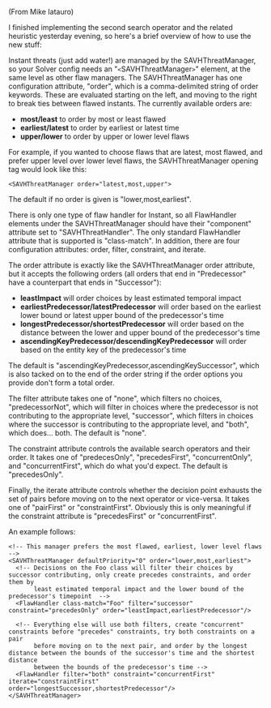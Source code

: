 (From Mike Iatauro)

I finished implementing the second search operator and the related heuristic yesterday evening, so here's a brief overview of how to use the new stuff:

Instant threats (just add water!) are managed by the SAVHThreatManager, so your Solver config needs an "`<`SAVHThreatManager`>`" element, at the same level as other flaw managers.  The SAVHThreatManager has one configuration attribute, "order", which is a comma-delimited string of order keywords.  These are evaluated starting on the left, and moving to the right to break ties between flawed instants.  The currently available orders are:

  * **most/least** to order by most or least flawed
  * **earliest/latest** to order by earliest or latest time
  * **upper/lower** to order by upper or lower level flaws


For example, if you wanted to choose flaws that are latest, most flawed, and prefer upper level over lower level flaws, the SAVHThreatManager opening tag would look like this:

```
<SAVHThreatManager order="latest,most,upper">
```

The default if no order is given is "lower,most,earliest".

There is only one type of flaw handler for Instant, so all FlawHandler elements under the SAVHThreatManager should have their "component" attribute set to "SAVHThreatHandler".
The only standard FlawHandler attribute that is supported is "class-match".
In addition, there are four configuration attributes: order, filter, constraint, and iterate.

The order attribute is exactly like the SAVHThreatManager order attribute, but it accepts the following orders (all orders that end in "Predecessor" have a counterpart that ends in "Successor"):

  * **leastImpact** will order choices by least estimated temporal impact
  * **earliestPredecessor/latestPredecessor** will order based on the earliest lower bound or latest upper bound of the predecessor's time
  * **longestPredecessor/shortestPredecessor** will order based on the distance between the lower and upper bound of the predecessor's time
  * **ascendingKeyPredecessor/descendingKeyPredecessor** will order based on the entity key of the predecessor's time

The default is "ascendingKeyPredecessor,ascendingKeySuccessor", which is also tacked on to the end of the order string if the order options you provide don't form a total order.

The filter attribute takes one of "none", which filters no choices, "predecessorNot", which will filter in choices where the predecessor is not contributing to the appropriate level, "successor", which filters in choices where the successor is contributing to the appropriate level, and "both", which does... both.  The default is "none".

The constraint attribute controls the available search operators and their order.  It takes one of "predecesOnly", "precedesFirst", "concurrentOnly", and "concurrentFirst", which do what you'd expect.  The default is "precedesOnly".

Finally, the iterate attribute controls whether the decision point exhausts the set of pairs before moving on to the next operator or vice-versa.  It takes one of "pairFirst" or "constraintFirst".  Obviously this is only meaningful if the constraint attribute is "precedesFirst" or "concurrentFirst".


An example follows:

```
<!-- This manager prefers the most flawed, earliest, lower level flaws -->
<SAVHThreatManager defaultPriority="0" order="lower,most,earliest">
  <!-- Decisions on the Foo class will filter their choices by successor contributing, only create precedes constraints, and order them by
       least estimated temporal impact and the lower bound of the predecessor's timepoint  -->
  <FlawHandler class-match="Foo" filter="successor" constraint="precedesOnly" order="leastImpact,earliestPredecessor"/>

  <!-- Everything else will use both filters, create "concurrent" constraints before "precedes" constraints, try both constraints on a pair
       before moving on to the next pair, and order by the longest distance between the bounds of the successor's time and the shortest distance
       between the bounds of the predecessor's time -->
  <FlawHandler filter="both" constraint="concurrentFirst" iterate="constraintFirst" order="longestSuccessor,shortestPredecessor"/>
</SAVHThreatManager> 

```